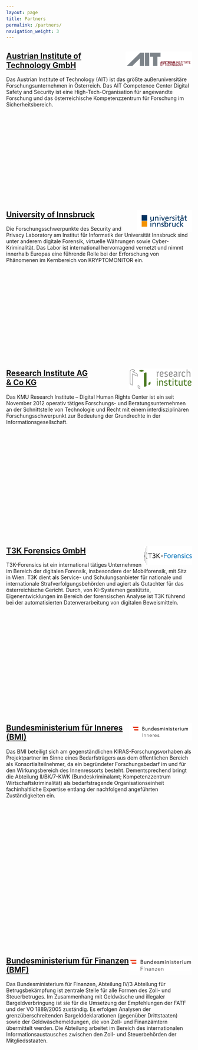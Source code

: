 ```yaml
---
layout: page
title: Partners
permalink: /partners/
navigation_weight: 3
---
```


<div class="row">
	<div class="col s12 m8 l6">
		<div class = "card-panel"  style="height:400px">
			<img style="float: right;" src="/img/ait_logo_ohne_claim_c1_rgb.jpg" alt="AIT" width="180"/>
			<h2><a href="http://www.ait.ac.at">Austrian Institute of Technology GmbH</a></h2>
			Das Austrian Institute of Technology (AIT) ist das größte außeruniversitäre Forschungsunternehmen in Österreich. Das AIT Competence Center Digital Safety and Security ist eine High-Tech-Organisation für angewandte Forschung und das österreichische Kompetenzzentrum für Forschung im Sicherheitsbereich.
	    </div>
	</div>
	<div class="col s12 m8 l6">
		<div class = "card-panel"  style="height:400px">
			<img style="float: right;" src="/img/universitaet-innsbruck-logo-rgb-farbe.png" alt="UIBK" width="150"/>
			<h2><a href="http://informationsecurity.uibk.ac.at/">University of Innsbruck</a></h2>
			Die Forschungsschwerpunkte des Security and Privacy Laboratory am Institut für Informatik der Universität Innsbruck sind unter anderem digitale Forensik, virtuelle Währungen sowie Cyber-Kriminalität. Das Labor ist international hervorragend vernetzt und nimmt innerhalb Europas eine führende Rolle bei der Erforschung von Phänomenen im Kernbereich von KRYPTOMONITOR ein.
	    </div>
	</div>
</div>
<div class="row">
	<div class="col s12 m8 l6">
		<div class = "card-panel"  style="height:450px">
			<img style="float: right;" src="/img/ri.png" alt="RI" width="170"/>
			<h2><a href="https://www.researchinstitute.at/">Research Institute AG <br> & Co KG</a></h2>
			Das KMU Research Institute – Digital Human Rights Center ist ein seit November 2012 operativ tätiges Forschungs- und Beratungsunternehmen an der Schnittstelle von Technologie und Recht mit einem interdisziplinären Forschungsschwerpunkt zur Bedeutung der Grundrechte in der Informationsgesellschaft.
	    </div>
	</div>
	<div class="col s12 m8 l6">
		<div class = "card-panel"  style="height:450px">
			<img style="float: right;" src="/img/t3k.png" alt="T3K" width="130"/>
			<h2><a href="https://www.t3k.ai/">T3K Forensics GmbH</a></h2>
			T3K-Forensics ist ein international tätiges Unternehmen im Bereich der digitalen Forensik, insbesondere der Mobilforensik, mit Sitz in Wien. T3K dient als Service- und Schulungsanbieter für nationale und internationale Strafverfolgungsbehörden und agiert als Gutachter für das österreichische Gericht. Durch, von KI-Systemen gestützte, Eigenentwicklungen im Bereich der forensischen Analyse ist T3K führend bei der automatisierten Datenverarbeitung von digitalen Beweismitteln.
	    </div>
	</div>
</div>
<div class="row">
	<div class="col s12 m8 l6">
		<div class = "card-panel"  style="height:600px">
			<img style="float: right;" src="/img/2018_BMI_Logo_deutsch_4c.jpg" alt="BMI" width="170"/>
			<h2><a href="https://www.bmi.gv.at/">Bundesministerium für Inneres (BMI)</a></h2>
			Das BMI beteiligt sich am gegenständlichen KIRAS-Forschungsvorhaben als Projektpartner im Sinne eines Bedarfsträgers aus dem öffentlichen Bereich als Konsortialteilnehmer, da ein begründeter Forschungsbedarf im und für den Wirkungsbereich des Innenressorts besteht. Dementsprechend bringt die Abteilung II/BK/7-KWK (Bundeskriminalamt; Kompetenzzentrum Wirtschaftskriminalität) als bedarfstragende Organisationseinheit fachinhaltliche Expertise entlang der nachfolgend angeführten Zuständigkeiten ein. 
	    </div>
	</div>
	<div class="col s12 m8 l6">
		<div class = "card-panel"  style="height:600px">
			<img style="float: right;" src="/img/bmf.png" alt="BMF" width="170"/>
			<h2><a href="http://www.bmf.gv.at/">Bundesministerium für Finanzen (BMF)</a></h2>
			Das Bundesministerium für Finanzen, Abteilung IV/3 Abteilung für Betrugsbekämpfung ist zentrale Stelle für alle Formen des Zoll- und Steuerbetruges. Im Zusammenhang mit Geldwäsche und illegaler Bargeldverbringung ist sie für die Umsetzung der Empfehlungen der FATF und der VO 1889/2005 zuständig. Es erfolgen Analysen der grenzüberschreitenden Bargelddeklarationen (gegenüber Drittstaaten) sowie der Geldwäschemeldungen, die von Zoll- und Finanzämtern übermittelt werden. Die Abteilung arbeitet im Bereich des internationalen Informationsaustausches zwischen den Zoll- und Steuerbehörden der Mitgliedsstaaten. 
			<!-- Darüber hinaus ist die Betrugsbekämpfungsabteilung Ansprechpartner und Schnittstelle für Geldwäsche der eigenen Dienststellen, betroffenen Sektionen im BMF, dem Bundeskriminalamt, dem Bundesamt für Verfassungsschutz und Terrorismusbekämpfung, der Finanzmarkaufsicht und der Österreichischen Nationalbank.  -->
	    </div>
	</div>
</div>
